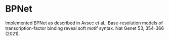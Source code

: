 # BPNet

Implemented BPNet as described in Avsec et al., Base-resolution models of transcription-factor binding reveal soft motif syntax. Nat Genet 53, 354-366 (2021).
  
